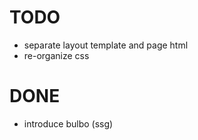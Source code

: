 # TODO

- separate layout template and page html
- re-organize css

# DONE

- introduce bulbo (ssg)
